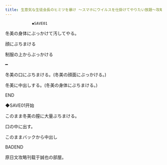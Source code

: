 ```yaml
---
title: 生意気な生徒会長のヒミツを暴け ～スマホにウイルスを仕掛けてやりたい放題～攻略
---
```


                ◆SAVE01

冬美の身体にぶっかけて汚してやる。

顔にぶちまける

制服の上からぶっかける

━

冬美の口にぶちまける。(冬美の顔面にぶっかける。)

冬美に中出しする。(冬美の身体にぶちまける。)



END



◆SAVE01开始

このまま冬美の膣に大量ぶちまける。

口の中に出す。

このままバックから中出し



BADEND



原日文攻略刊载于誠也の部屋。


              
